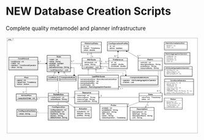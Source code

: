 # NEW Database Creation Scripts
 


Complete quality metamodel and planner infrastructure

![Complete quality metamodel to be used in knowledge](https://github.com/jreluiz/tma-framework-k/blob/master/database/new/quality_metamodel_and_planner_infrastructure.png)
